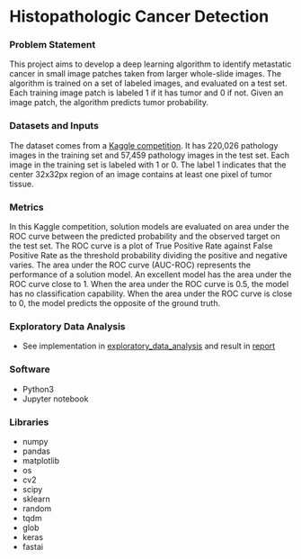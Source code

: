 # Histopathologic Cancer Detection

### Problem Statement
This project aims to develop a deep learning algorithm to identify metastatic cancer in small image patches taken from larger whole-slide images. The algorithm is trained on a set of labeled images, and evaluated on a test set.   Each training image patch is labeled 1 if it has tumor and 0 if not. Given an image patch, the algorithm predicts tumor probability.

### Datasets and Inputs
The dataset comes from a [Kaggle competition](https://www.kaggle.com/c/histopathologic-cancer-detection/data). It has 220,026 pathology images in the training set and 57,459 pathology images in the test set.  Each image in the training set is labeled with 1 or 0. The label 1 indicates that the center 32x32px region of an image contains at least one pixel of tumor tissue.

### Metrics
In this Kaggle competition, solution models are evaluated on area under the ROC curve between the predicted probability and the observed target on the test set. The ROC curve is a plot of True Positive Rate against False Positive Rate as the threshold probability dividing the positive and negative varies.   The area under the ROC curve (AUC-ROC) represents the performance of a solution model.  An excellent model has the area under the ROC curve close to 1. When the area under the ROC curve is 0.5, the model has no classification capability.  When the area under the ROC curve is close to 0, the model predicts the opposite of the ground truth.

### Exploratory Data Analysis
* See implementation in [exploratory_data_analysis](exploratory-data-analysis.ipynb) and result in [report](report.pdf)




### Software
* Python3
* Jupyter notebook

### Libraries
* numpy
* pandas
* matplotlib
* os
* cv2
* scipy
* sklearn
* random
* tqdm
* glob
* keras
* fastai
